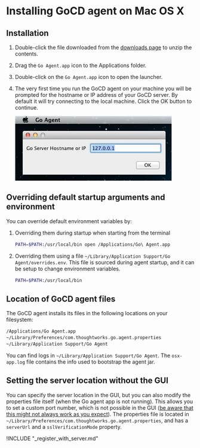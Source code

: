 # Installing GoCD agent on Mac OS X

<!-- toc -->

## Installation

1.  Double-click the file downloaded from the [downloads page](https://www.go.cd/download/) to unzip the contents.
2.  Drag the ```Go Agent.app``` icon to the Applications folder.
3.  Double-click on the ```Go Agent.app``` icon to open the launcher.
4.  The very first time you run the GoCD agent on your machine you will be prompted for the hostname or IP address of your
    GoCD server. By default it will try connecting to the local machine. Click the OK button to continue.

    ![GoCD Agent OSX Config](../../../resources/images/cruise_agent_osx_config.png)

## Overriding default startup arguments and environment

You can override default environment variables by:

1. Overriding them during startup when starting from the terminal
    ```bash
    PATH=$PATH:/usr/local/bin open /Applications/Go\ Agent.app
    ```

2. Overriding them using a file ```~/Library/Application Support/Go Agent/overrides.env```. This file is sourced during agent startup, and it can be setup to change environment variables.
    ```bash
    PATH=$PATH:/usr/local/bin
    ```

## Location of GoCD agent files

The GoCD agent installs its files in the following locations on your filesystem:

```bash
/Applications/Go Agent.app                                                  # The go agent application
~/Library/Preferences/com.thoughtworks.go.agent.properties                  # The agent properties (host and port are saved here)
~/Library/Application Support/Go Agent                                      # The agent directory
```

You can find logs in `~/Library/Application Support/Go Agent`. The `osx-app.log` file contains the info used to bootstrap the agent jar.

## Setting the server location without the GUI

You can specify the server location in the GUI, but you can also modify the properties file itself (when the Go agent app is not running). This allows you to set a custom port number, which is not possible in the GUI ([be aware that this might not always work as you expect](../../configure_proxy.md#agents-and-custom-ssl-ports)). The properties file is located in `~/Library/Preferences/com.thoughtworks.go.agent.properties`, and has a `serverUrl` and a `sslVerificationMode` property.

!INCLUDE "_register_with_server.md"
